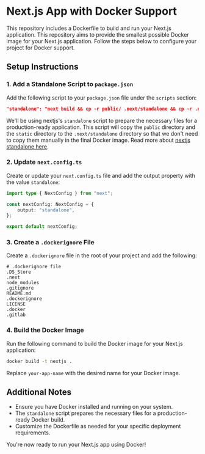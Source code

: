 # Next.js App with Docker Support

This repository includes a Dockerfile to build and run your Next.js application. This repository aims to provide the smallest possible Docker image for your Next.js application.
Follow the steps below to configure your project for Docker support.

## Setup Instructions

### 1. Add a Standalone Script to `package.json`

Add the following script to your `package.json` file under the `scripts` section:

```json
"standalone": "next build && cp -r public/ .next/standalone && cp -r .next/static .next/standalone/.next",
```

We'll be using nextjs's `standalone` script to prepare the necessary files for a production-ready application. This
script will copy the `public` directory and the `static` directory to the `.next/standalone` directory so that we don't
need to copy them manually in the final Docker image. Read more about
[nextjs standalone here](https://nextjs.org/docs/pages/api-reference/next-config-js/output).

### 2. Update `next.config.ts`

Create or update your `next.config.ts` file and add the output property with the value `standalone`:

```typescript
import type { NextConfig } from "next";

const nextConfig: NextConfig = {
    output: "standalone",
};

export default nextConfig;
```

### 3. Create a `.dockerignore` File

Create a `.dockerignore` file in the root of your project and add the following:

```
# .dockerignore file
.DS_Store
.next
node_modules
.gitignore
README.md
.dockerignore
LICENSE
.docker
.gitlab
```

### 4. Build the Docker Image

Run the following command to build the Docker image for your Next.js application:

```bash
docker build -t nextjs .
```

Replace `your-app-name` with the desired name for your Docker image.

## Additional Notes

-   Ensure you have Docker installed and running on your system.
-   The `standalone` script prepares the necessary files for a production-ready Docker build.
-   Customize the Dockerfile as needed for your specific deployment requirements.

You're now ready to run your Next.js app using Docker!
